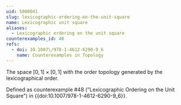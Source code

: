 ```yaml
---
uid: S000041
slug: lexicographic-ordering-on-the-unit-square
name: Lexicographic unit square
aliases:
  - Lexicographic ordering on the unit square
counterexamples_id: 48
refs:
  - doi: 10.1007\/978-1-4612-6290-9_6
    name: Counterexamples in Topology
---
```

The space $[0,1] \times [0,1]$ with the order topology generated by the
lexicographical order.

Defined as counterexample #48 ("Lexicographic Ordering on the Unit Square")
in {{doi:10.1007\/978-1-4612-6290-9_6}}.
